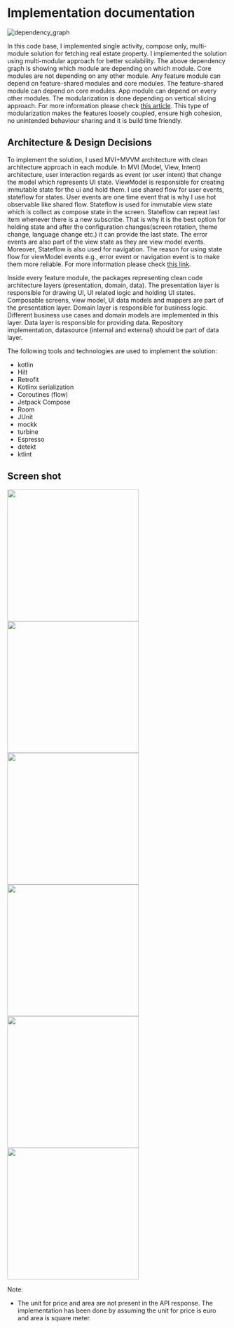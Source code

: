 # Implementation documentation
![dependency_graph](images/dependency_graph.png)

In this code base, I implemented single activity, compose only, multi-module solution for fetching 
real estate property. I implemented the solution using multi-modular approach for better scalability.
The above dependency graph is showing which module are depending on which module. Core modules are
not depending on any other module. Any feature module can depend on feature-shared modules and core 
modules. The feature-shared module can depend on core modules. App module can depend on every other 
modules. The modularization is done depending on vertical slicing approach. For more information 
please check [this article](https://jeroenmols.com/blog/2019/03/18/modularizationarchitecture/).
This type of modularization makes the features loosely coupled, ensure high cohesion, no unintended 
behaviour sharing and it is build time friendly.

## Architecture & Design Decisions
To implement the solution, I used MVI+MVVM architecture with clean architecture
approach in each module. In MVI (Model, View, Intent) architecture, user interaction regards as 
event (or user intent) that change the model which represents UI state. ViewModel is responsible for
creating immutable state for the ui and hold them. I use shared flow for user events, stateflow for
states. User events are one time event that is why I use hot observable like shared flow. Stateflow 
is used for immutable view state which is collect as compose state in the screen. Stateflow can 
repeat last item whenever there is a new subscribe. That is why it is the best option for holding 
state and after the configuration changes(screen rotation, theme change, language change etc.) it 
can provide the last state. The error events are also part of the view state as they are view model 
events. Moreover, Stateflow is also used for navigation. The reason for using state flow for 
viewModel events e.g., error event or navigation event is to make them more reliable. For more 
information please check [this link](https://medium.com/androiddevelopers/viewmodel-one-off-event-antipatterns-16a1da869b95). 

Inside every feature module, the packages representing clean code architecture layers (presentation,
domain, data). The presentation layer is responsible for drawing UI, UI related logic and holding UI
states. Composable screens, view model, UI data models and mappers are part of the presentation layer. 
Domain layer is responsible for business logic. Different business use cases and domain models are 
implemented in this layer. Data layer is responsible for providing data. Repository implementation, 
datasource (internal and external) should be part of data layer. 

The following tools and technologies are used to implement the solution:

- kotlin
- Hilt
- Retrofit
- Kotlinx serialization
- Coroutines (flow)
- Jetpack Compose
- Room
- JUnit
- mockk
- turbine
- Espresso
- detekt
- ktlint

## Screen shot
<p float="left">
<img src="images/realestate-1.png" width="300">
<img src="images/realestate-2.png" width="300">
<img src="images/realestate-3.png" width="300">
<img src="images/realestate-4.png" width="300">
<img src="images/realestate-5.png" width="300">
<img src="images/realestate-6.png" width="300">
</p>

Note:
- The unit for price and area are not present in the API response. The implementation has been done by
assuming the unit for price is euro and area is square meter. 

